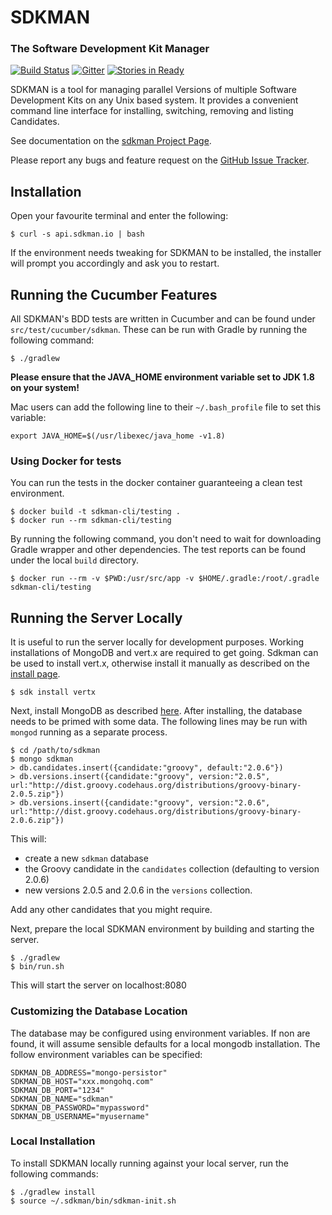 # SDKMAN
### The Software Development Kit Manager

[![Build Status](https://drone.io/github.com/gvmtool/gvm/status.png)](https://drone.io/github.com/gvmtool/gvm/latest)
[![Gitter](https://badges.gitter.im/sdkman/sdkman.png)](https://gitter.im/sdkman/sdkman)
[![Stories in Ready](https://badge.waffle.io/gvmtool/gvm-cli.png?label=ready&title=Ready)](https://waffle.io/gvmtool/gvm-cli)

SDKMAN is a tool for managing parallel Versions of multiple Software Development Kits on any Unix based system. It provides a convenient command line interface for installing, switching, removing and listing Candidates.

See documentation on the [sdkman Project Page](http://sdkman.io).

Please report any bugs and feature request on the [GitHub Issue Tracker](https://github.com/sdkman/sdkman-cli/issues).

## Installation

Open your favourite terminal and enter the following:

    $ curl -s api.sdkman.io | bash

If the environment needs tweaking for SDKMAN to be installed, the installer will prompt you accordingly and ask you to restart.

## Running the Cucumber Features

All SDKMAN's BDD tests are written in Cucumber and can be found under `src/test/cucumber/sdkman`.
These can be run with Gradle by running the following command:

    $ ./gradlew


__Please ensure that the JAVA_HOME environment variable set to JDK 1.8 on your system!__

Mac users can add the following line to their `~/.bash_profile` file to set this variable:

	export JAVA_HOME=$(/usr/libexec/java_home -v1.8)

### Using Docker for tests

You can run the tests in the docker container guaranteeing a clean test environment.

    $ docker build -t sdkman-cli/testing .
    $ docker run --rm sdkman-cli/testing

By running the following command, you don't need to wait for downloading Gradle wrapper and other dependencies. The test reports can be found under the local `build` directory.

    $ docker run --rm -v $PWD:/usr/src/app -v $HOME/.gradle:/root/.gradle sdkman-cli/testing

## Running the Server Locally

It is useful to run the server locally for development purposes. Working installations of MongoDB and vert.x are required to get going. Sdkman can be used to install vert.x, otherwise install it manually as described on the [install page](http://vertx.io/install.html).

	$ sdk install vertx

Next, install MongoDB as described [here](http://www.mongodb.org/downloads). After installing, the database needs to be primed with some data. The following lines may be run with `mongod` running as a separate process.

	$ cd /path/to/sdkman
	$ mongo sdkman
	> db.candidates.insert({candidate:"groovy", default:"2.0.6"})
	> db.versions.insert({candidate:"groovy", version:"2.0.5", url:"http://dist.groovy.codehaus.org/distributions/groovy-binary-2.0.5.zip"})
	> db.versions.insert({candidate:"groovy", version:"2.0.6", url:"http://dist.groovy.codehaus.org/distributions/groovy-binary-2.0.6.zip"})

This will:

*   create a new `sdkman` database
*   the Groovy candidate in the `candidates` collection (defaulting to version 2.0.6)
*   new versions 2.0.5 and 2.0.6 in the `versions` collection.

Add any other candidates that you might require.

Next, prepare the local SDKMAN environment by building and starting the server.

	$ ./gradlew
	$ bin/run.sh

This will start the server on localhost:8080

### Customizing the Database Location

The database may be configured using environment variables. If non are found, it will assume sensible defaults for a local mongodb installation. The follow environment variables can be specified:

    SDKMAN_DB_ADDRESS="mongo-persistor"
    SDKMAN_DB_HOST="xxx.mongohq.com"
    SDKMAN_DB_PORT="1234"
    SDKMAN_DB_NAME="sdkman"
    SDKMAN_DB_PASSWORD="mypassword"
    SDKMAN_DB_USERNAME="myusername"

### Local Installation

To install SDKMAN locally running against your local server, run the following commands:

	$ ./gradlew install
	$ source ~/.sdkman/bin/sdkman-init.sh
